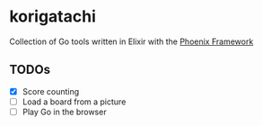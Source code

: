 # korigatachi
Collection of Go tools written in Elixir with the [Phoenix Framework](https://www.phoenixframework.org/)

## TODOs
- [x] Score counting
- [ ] Load a board from a picture
- [ ] Play Go in the browser
